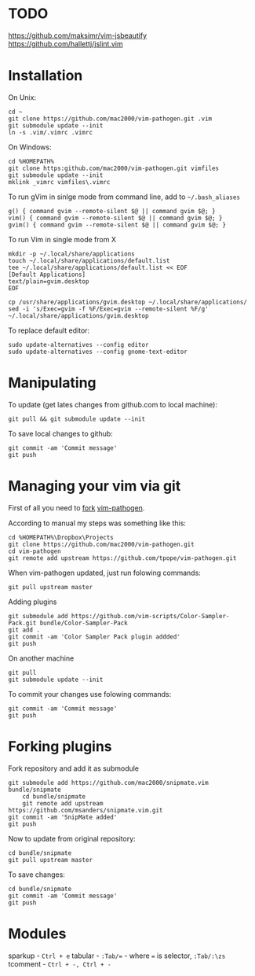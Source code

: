 TODO
====

https://github.com/maksimr/vim-jsbeautify
https://github.com/hallettj/jslint.vim


Installation
============

On Unix:

	cd ~
	git clone https://github.com/mac2000/vim-pathogen.git .vim
	git submodule update --init
	ln -s .vim/.vimrc .vimrc

On Windows:

	cd %HOMEPATH%
	git clone https:github.com/mac2000/vim-pathogen.git vimfiles
	git submodule update --init
	mklink _vimrc vimfiles\.vimrc

To run gVim in sinlge mode from command line, add to `~/.bash_aliases`

    g() { command gvim --remote-silent $@ || command gvim $@; }
    vim() { command gvim --remote-silent $@ || command gvim $@; }
    gvim() { command gvim --remote-silent $@ || command gvim $@; }

To run Vim in single mode from X

    mkdir -p ~/.local/share/applications
    touch ~/.local/share/applications/default.list
    tee ~/.local/share/applications/default.list << EOF
    [Default Applications]
    text/plain=gvim.desktop
    EOF

    cp /usr/share/applications/gvim.desktop ~/.local/share/applications/
    sed -i 's/Exec=gvim -f %F/Exec=gvim --remote-silent %F/g' ~/.local/share/applications/gvim.desktop

To replace default editor:

    sudo update-alternatives --config editor
    sudo update-alternatives --config gnome-text-editor

Manipulating
============

To update (get lates changes from github.com to local machine):
	
	git pull && git submodule update --init

To save local changes to github:

	git commit -am 'Commit message'
	git push


Managing your vim via git
=========================

First of all you need to [fork](https://help.github.com/articles/fork-a-repo) [vim-pathogen](https://github.com/tpope/vim-pathogen).

According to manual my steps was something like this:

    cd %HOMEPATH%\Dropbox\Projects
    git clone https://github.com/mac2000/vim-pathogen.git
    cd vim-pathogen
    git remote add upstream https://github.com/tpope/vim-pathogen.git

When vim-pathogen updated, just run folowing commands:

	git pull upstream master

Adding plugins

	git submodule add https://github.com/vim-scripts/Color-Sampler-Pack.git bundle/Color-Sampler-Pack
	git add .
	git commit -am 'Color Sampler Pack plugin addded'
	git push

On another machine

	git pull
	git submodule update --init
	
To commit your changes use folowing commands:

    git commit -am 'Commit message'
    git push

Forking plugins
===============

Fork repository and add it as submodule

	git submodule add https://github.com/mac2000/snipmate.vim bundle/snipmate
    	cd bundle/snipmate
    	git remote add upstream https://github.com/msanders/snipmate.vim.git
	git commit -am 'SnipMate added'
	git push

Now to update from original repository:

	cd bundle/snipmate
	git pull upstream master
	
To save changes:

	cd bundle/snipmate
	git commit -am 'Commit message'
	git push

Modules
=======

sparkup - `Ctrl + e`
tabular - `:Tab/=` - where `=` is selector, `:Tab/:\zs`
tcomment - `Ctrl + -, Ctrl + -`

